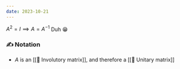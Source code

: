 ```yaml
---
date: 2023-10-21
---
```


$A^2 = I \implies A=A^{-1}$
Duh 😁

### ✍️ Notation
- $A$ is an [[📘 Involutory matrix]], and therefore a [[📘 Unitary matrix]]
